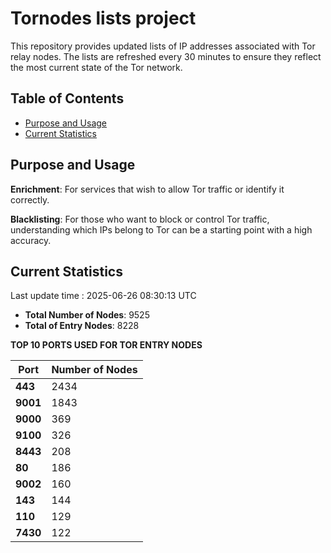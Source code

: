 # Tornodes lists project

This repository provides updated lists of IP addresses associated with Tor relay nodes. The lists are refreshed every 30 minutes to ensure they reflect the most current state of the Tor network.

## Table of Contents

- [Purpose and Usage](#purpose-and-usage)
- [Current Statistics](#current-statistics)


## Purpose and Usage

**Enrichment**: For services that wish to allow Tor traffic or identify it correctly.

**Blacklisting**: For those who want to block or control Tor traffic, understanding which IPs belong to Tor can be a starting point with a high accuracy.

## Current Statistics

Last update time : 2025-06-26 08:30:13 UTC

- **Total Number of Nodes**: 9525
- **Total of Entry Nodes**: 8228

**TOP 10 PORTS USED FOR TOR ENTRY NODES**

| **Port** | **Number of Nodes** |
|------|-----------------|
| **443**   | 2434  |
| **9001**   | 1843  |
| **9000**   | 369  |
| **9100**   | 326  |
| **8443**   | 208  |
| **80**   | 186  |
| **9002**   | 160  |
| **143**   | 144  |
| **110**   | 129  |
| **7430**   | 122  |

